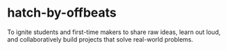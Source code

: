 # hatch-by-offbeats
To ignite students and first-time makers to share raw ideas, learn out loud, and collaboratively build projects that solve real-world problems.
